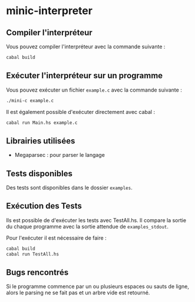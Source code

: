 # minic-interpreter

## Compiler l'interpréteur

Vous pouvez compiler l'interpréteur avec la commande suivante :
```bash
cabal build
```

## Exécuter l'interpréteur sur un programme

Vous pouvez exécuter un fichier `example.c` avec la commande suivante :
```bash
./mini-c example.c
```
Il est également possible d'exécuter directement avec cabal :
```bash
cabal run Main.hs example.c
```

## Librairies utilisées

- Megaparsec : pour parser le langage

## Tests disponibles

Des tests sont disponibles dans le dossier `examples`.

## Exécution des Tests

Ils est possible de d'exécuter les tests avec TestAll.hs.
Il compare la sortie du chaque programme avec la sortie attendue de `examples_stdout`.

Pour l'exécuter il est nécessaire de faire :

```bash
cabal build 
cabal run TestAll.hs
```

## Bugs rencontrés 

Si le programme commence par un ou plusieurs espaces ou sauts de ligne, alors le parsing ne se fait pas et un arbre vide est retourné.

